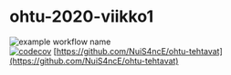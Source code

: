 # ohtu-2020-viikko1
![example workflow name](https://github.com/NuiS4ncE/ohtu-2020-viikko1/workflows/Java%20CI%20with%20Gradle/badge.svg) 
<br/>
[![codecov](https://codecov.io/gh/NuiS4ncE/ohtu-2020-viikko1/branch/main/graph/badge.svg?token=R61BSSRJT6)](undefined)
[https://github.com/NuiS4ncE/ohtu-tehtavat](https://github.com/NuiS4ncE/ohtu-tehtavat)